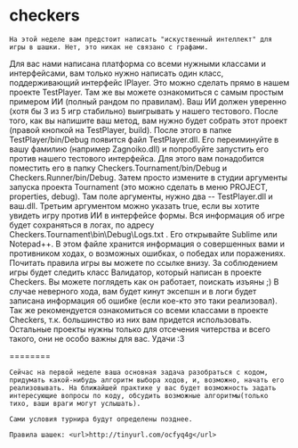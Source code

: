 checkers
========
    На этой неделе вам предстоит написать "искуственный интеллект" для игры в шашки. Нет, это никак не связано с графами.
Для вас нами написана платформа со всеми нужными классами и интерфейсами, вам только нужно написать один класс, поддерживающий интерфейс IPlayer. 
    Это можно сделать прямо в нашем проекте TestPlayer. Там же вы можете ознакомиться с самым простым примером ИИ (полный рандом по правилам). Ваш ИИ должен уверенно (хотя бы 3 из 5 игр стабильно) выигрывать у нашего тестового. После того, как вы напишите ваш метод, вам нужно будет собрать этот проект (правой кнопкой на TestPlayer, build). 
    После этого в папке TestPlayer/bin/Debug появится файл TestPlayer.dll. Его переиминуйте в вашу фамилию (например Zagnoiko.dll) и попробуйте запустить его против нашего тестового интерфейса. Для этого вам понадобится поместить его в папку Checkers.Tournament/bin/Debug и Checkers.Runner/bin/Debug. Затем просто измените в студии аргументы запуска проекта Tournament (это можно сделать в меню PROJECT, properties, debug). Там поле аргументы, нужно два -- TestPlayer.dll и ваш.dll.
Третьим аргументом можно указать true, если вы хотите увидеть игру против ИИ в интерфейсе формы. 
    Вся информация об игре будет сохраняться в логах, по адресу Checkers.Tournament\bin\Debug\Logs.txt . Его открывайте Sublime или Notepad++. 
    В этом файле хранится информация о совершенных вами и противником ходах, о возможных ошибках, о победах или поражениях.
Почитать правила игры вы можете по ссылке внизу. За соблюдением игры будет следить класс Валидатор, который написан в проекте Checkers. Вы можете поглядеть как он работает, поискать изъяны ;) В случае неверного хода, вам будет кинут эксепшн и в логи будет записана информация об ошибке (если кое-кто это таки реализовал). 
    Так же рекомендуется ознакомиться со всеми классами в проекте Checkers, т.к. большинство из них вам придется использовать. Остальные проекты нужны только для отсечения читерства и всего такого, они не особо важны для вас.
    Удачи :3

========

    Сейчас на первой неделе ваша основная задача разобраться с кодом, придумать какой-нибудь алгоритм выбора ходов, и, возможно, начать его реализовывать. На ближайшей практике у вас будет возможность задать интересующие вопросы по коду, обсудить возможные алгоритмы(только тихо, ваши враги могут услышать).

    Сами условия турнира будут определены позднее.

    Правила шашек: <url>http://tinyurl.com/ocfyq4g</url>
